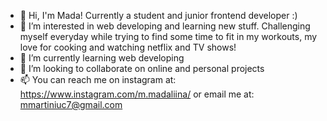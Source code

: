 - 👋 Hi, I'm Mada! Currently a student and junior frontend developer :)
- 👀 I’m interested in web developing and learning new stuff. Challenging myself everyday while trying to find some time to fit in my workouts, 
  my love for cooking and watching netflix and TV shows!
- 🌱 I’m currently learning web developing
- 💞️ I’m looking to collaborate on online and personal projects
- 📫 You can reach me on instagram at: https://www.instagram.com/m.madaliina/
   or email me at: mmartiniuc7@gmail.com

<!---
madalinamart/madalinamart is a ✨ special ✨ repository because its `README.md` (this file) appears on your GitHub profile.
You can click the Preview link to take a look at your changes.
--->
